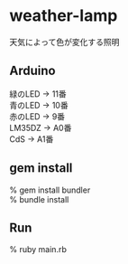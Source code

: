 weather-lamp
============
天気によって色が変化する照明

Arduino
-------

緑のLED -> 11番  
青のLED -> 10番  
赤のLED -> 9番  
LM35DZ  -> A0番  
CdS     -> A1番  

gem install
-----------

  % gem install bundler  
  % bundle install  

Run
---
  % ruby main.rb  
